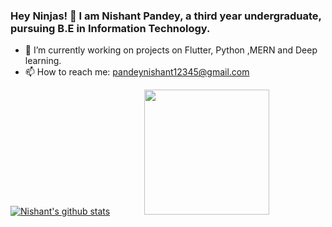 ### Hey Ninjas! 👋 I am Nishant Pandey, a third year undergraduate, pursuing B.E in Information Technology.
- 🌱 I’m currently working on projects on  Flutter, Python ,MERN and Deep learning.
- 📫 How to reach me: pandeynishant12345@gmail.com

[![Nishant's github stats](https://github-readme-stats.vercel.app/api?username=mrpandey1&show_icons=true&theme=radical)](https://github.com/anuraghazra/github-readme-stats)  &nbsp;&nbsp;&nbsp;&nbsp;&nbsp;&nbsp;&nbsp;&nbsp;&nbsp;&nbsp;&nbsp;&nbsp;  <img src="https://cdn.substack.com/image/fetch/f_auto,q_auto:good,fl_progressive:steep/https%3A%2F%2Fbucketeer-e05bbc84-baa3-437e-9518-adb32be77984.s3.amazonaws.com%2Fpublic%2Fimages%2Fb2266452-bdcd-444c-ad32-fe9cabbbee81_498x374.gif" data-canonical-src="https://cdn.substack.com/image/fetch/f_auto,q_auto:good,fl_progressive:steep/https%3A%2F%2Fbucketeer-e05bbc84-baa3-437e-9518-adb32be77984.s3.amazonaws.com%2Fpublic%2Fimages%2Fb2266452-bdcd-444c-ad32-fe9cabbbee81_498x374.gif" width="200" height="200" />

